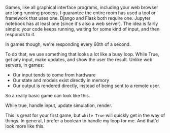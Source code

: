 Games, like all graphical interface programs, including your web
browser are long running process.
I guarantee the entire room has used a tool or framework that uses one.
Django and Flask both require one.
Jupyter notebook has at least one (since it's also a web server).
The idea is fairly simple: your code keeps running, waiting for some
kind of input, and then responds to it.

In games though, we're responding every 60th of a second.

To do that, we use something that looks a lot like a busy loop.
While True, get any input, make updates, and show the user the
result.
Unlike web servers, in games:
* Our input tends to come from hardware
* Our state and models exist directly in memory
* Our output is rendered directly, instead of being sent to a remote
  user.

So a really basic game can look like this.

While true,
handle input,
update simulation,
render.

This is great for your first game, but `while True` will quickly get in
the way of things. In general, I prefer a boolean to handle my loop for
me. And that'd look more like this.